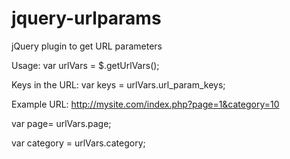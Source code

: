 # jquery-urlparams
jQuery plugin to get URL parameters

Usage:
var urlVars = $.getUrlVars();

Keys in the URL:
var keys = urlVars.url_param_keys;

Example URL: http://mysite.com/index.php?page=1&category=10

var page= urlVars.page;

var category = urlVars.category;
